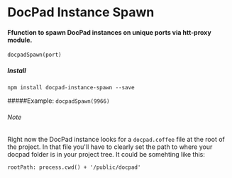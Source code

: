 # DocPad Instance Spawn

#### Ffunction to spawn DocPad instances on unique ports via htt-proxy module. 

`docpadSpawn(port)`

##### Install
`npm install docpad-instance-spawn --save`

#####Example: 
`docpadSpawn(9966)`

###### Note
Right now the DocPad instance looks for a `docpad.coffee` file at the root of the project. In that file you'll have to clearly set the path to where your docpad folder is in your project tree. It could be somehting like this:

`rootPath: process.cwd() + '/public/docpad'`
